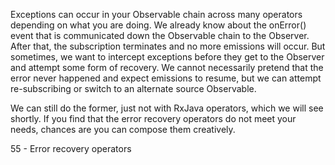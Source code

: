 Exceptions can occur in your Observable chain across many operators depending on what you are doing. We already know about the onError() event that is communicated down the Observable chain to the Observer. After that, the subscription terminates and no more emissions will occur. But sometimes, we want to intercept exceptions before they get to the Observer and attempt some form of recovery. We cannot necessarily pretend that the error never happened and expect emissions to resume, but we can attempt re-subscribing or switch to an alternate source Observable.

We can still do the former, just not with RxJava operators, which we will see shortly. If you find that the error recovery operators do not meet your needs, chances are you can compose them creatively.

55 - Error recovery operators
